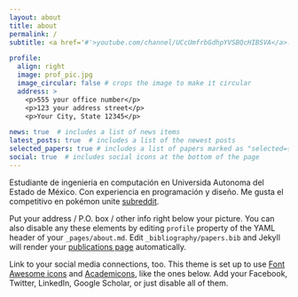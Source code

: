 ```yaml
---
layout: about
title: about
permalink: /
subtitle: <a href='#'>youtube.com/channel/UCcUmfrbGdhpYVSBQcHIBSVA</a>. Correo electrónico. gusmentor1@gmail.com 

profile:
  align: right
  image: prof_pic.jpg
  image_circular: false # crops the image to make it circular
  address: >
    <p>555 your office number</p>
    <p>123 your address street</p>
    <p>Your City, State 12345</p>

news: true  # includes a list of news items
latest_posts: true  # includes a list of the newest posts
selected_papers: true # includes a list of papers marked as "selected={true}"
social: true  # includes social icons at the bottom of the page
---
```


Estudiante de ingenieria en computación en Universida Autonoma del Estado de México. Con experiencia en programación y diseño. Me gusta el competitivo en pokémon unite [subreddit](https://www.reddit.com/r/videogames/comments/ossmva/pokemon_unite_consejos_para_ganar_partidas_guia/). 

Put your address / P.O. box / other info right below your picture. You can also disable any these elements by editing `profile` property of the YAML header of your `_pages/about.md`. Edit `_bibliography/papers.bib` and Jekyll will render your [publications page](/al-folio/publications/) automatically.

Link to your social media connections, too. This theme is set up to use [Font Awesome icons](http://fortawesome.github.io/Font-Awesome/) and [Academicons](https://jpswalsh.github.io/academicons/), like the ones below. Add your Facebook, Twitter, LinkedIn, Google Scholar, or just disable all of them.
